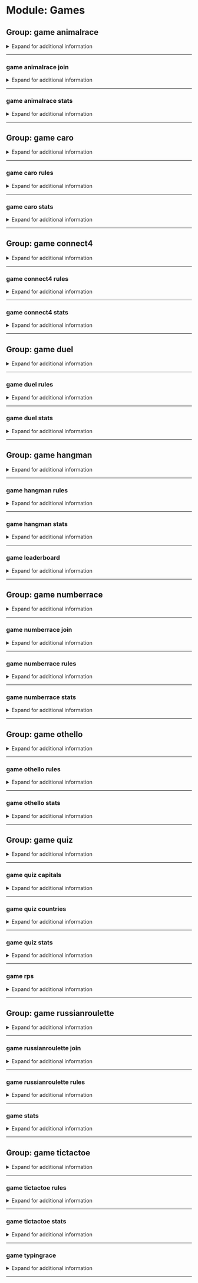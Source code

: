 # Module: Games

## Group: game animalrace
<details><summary>Expand for additional information</summary><p>

*Start a new animal race!*

**Aliases:**
`r, race, ar`

**Examples:**

```
!game animalrace
```
</p></details>

---

### game animalrace join
<details><summary>Expand for additional information</summary><p>

*Join an existing animal race game.*

**Aliases:**
`+, compete, enter, j`

**Examples:**

```
!game animalrace join
```
</p></details>

---

### game animalrace stats
<details><summary>Expand for additional information</summary><p>

*Print the leaderboard for this game.*

**Aliases:**
`top, leaderboard`

**Examples:**

```
!game animalrace stats
```
</p></details>

---

## Group: game caro
<details><summary>Expand for additional information</summary><p>

*Starts a "Caro" game. Play a move by writing a pair of numbers from 1 to 10 corresponding to the row and column where you wish to play. You can also specify a time window in which player must submit their move.*

**Aliases:**
`c, gomoku, gobang`

**Arguments:**

(optional) `[time span]` : *Move time (def. 30s).* (def: `None`)

**Examples:**

```
!game caro
!game caro 10s
```
</p></details>

---

### game caro rules
<details><summary>Expand for additional information</summary><p>

*Explain the Caro game rules.*

**Aliases:**
`help, h, ruling, rule`

**Examples:**

```
!game caro rules
```
</p></details>

---

### game caro stats
<details><summary>Expand for additional information</summary><p>

*Print the leaderboard for this game.*

**Aliases:**
`top, leaderboard`

**Examples:**

```
!game caro stats
```
</p></details>

---

## Group: game connect4
<details><summary>Expand for additional information</summary><p>

*Starts a "Connect 4" game. Play a move by writing a number from 1 to 9 corresponding to the column where you wish to insert your piece. You can also specify a time window in which player must submit their move.*

**Aliases:**
`connectfour, chain4, chainfour, c4, fourinarow, fourinaline, 4row, 4line, cfour`

**Arguments:**

(optional) `[time span]` : *Move time (def. 30s).* (def: `None`)

**Examples:**

```
!game connect4
!game connect4 10s
```
</p></details>

---

### game connect4 rules
<details><summary>Expand for additional information</summary><p>

*Explain the Connect4 game rules.*

**Aliases:**
`help, h, ruling, rule`

**Examples:**

```
!game connect4 rules
```
</p></details>

---

### game connect4 stats
<details><summary>Expand for additional information</summary><p>

*Print the leaderboard for this game.*

**Aliases:**
`top, leaderboard`

**Examples:**

```
!game connect4 stats
```
</p></details>

---

## Group: game duel
<details><summary>Expand for additional information</summary><p>

*Starts a duel which I will commentate.*

**Aliases:**
`fight, vs, d`

**Arguments:**

`[user]` : *Who to fight with?*

**Examples:**

```
!game duel @Someone
```
</p></details>

---

### game duel rules
<details><summary>Expand for additional information</summary><p>

*Explain the Duel game rules.*

**Aliases:**
`help, h, ruling, rule`

**Examples:**

```
!game duel rules
```
</p></details>

---

### game duel stats
<details><summary>Expand for additional information</summary><p>

*Print the leaderboard for this game.*

**Aliases:**
`top, leaderboard`

**Examples:**

```
!game duel stats
```
</p></details>

---

## Group: game hangman
<details><summary>Expand for additional information</summary><p>

*Starts a hangman game.*

**Aliases:**
`h, hang`

**Examples:**

```
!game hangman
```
</p></details>

---

### game hangman rules
<details><summary>Expand for additional information</summary><p>

*Explain the Hangman game rules.*

**Aliases:**
`help, h, ruling, rule`

**Examples:**

```
!game hangman rules
```
</p></details>

---

### game hangman stats
<details><summary>Expand for additional information</summary><p>

*Print the leaderboard for this game.*

**Aliases:**
`top, leaderboard`

**Examples:**

```
!game hangman stats
```
</p></details>

---

### game leaderboard
<details><summary>Expand for additional information</summary><p>

*View the global game leaderboard.*

**Aliases:**
`globalstats`

**Examples:**

```
!game leaderboard
```
</p></details>

---

## Group: game numberrace
<details><summary>Expand for additional information</summary><p>

*Number racing game commands.*

**Aliases:**
`nr, n, nunchi, numbers, numbersrace`

**Examples:**

```
!game numberrace
```
</p></details>

---

### game numberrace join
<details><summary>Expand for additional information</summary><p>

*Join an existing number race game.*

**Aliases:**
`+, compete, j, enter`

**Examples:**

```
!game numberrace join
```
</p></details>

---

### game numberrace rules
<details><summary>Expand for additional information</summary><p>

*Explain the number race rules.*

**Aliases:**
`help, h, ruling, rule`

**Examples:**

```
!game numberrace rules
```
</p></details>

---

### game numberrace stats
<details><summary>Expand for additional information</summary><p>

*Print the leaderboard for this game.*

**Aliases:**
`top, leaderboard`

**Examples:**

```
!game numberrace stats
```
</p></details>

---

## Group: game othello
<details><summary>Expand for additional information</summary><p>

*Starts an "Othello" game. Play a move by writing a pair of numbers from 1 to 10 corresponding to the row and column where you wish to play. You can also specify a time window in which player must submit their move.*

**Aliases:**
`reversi, oth, rev`

**Arguments:**

(optional) `[time span]` : *Move time (def. 30s).* (def: `None`)

**Examples:**

```
!game othello
!game othello 10s
```
</p></details>

---

### game othello rules
<details><summary>Expand for additional information</summary><p>

*Explain the Othello game rules.*

**Aliases:**
`help, h, ruling, rule`

**Examples:**

```
!game othello rules
```
</p></details>

---

### game othello stats
<details><summary>Expand for additional information</summary><p>

*Print the leaderboard for this game.*

**Aliases:**
`top, leaderboard`

**Examples:**

```
!game othello stats
```
</p></details>

---

## Group: game quiz
<details><summary>Expand for additional information</summary><p>

*List all available quiz categories.*

**Aliases:**
`trivia, q`

**Overload 4:**

`[int]` : *ID of the quiz category.*

(optional) `[int]` : *Amount of questions.* (def: `10`)

(optional) `[string]` : *Difficulty. (easy/medium/hard)* (def: `easy`)

**Overload 3:**

`[int]` : *ID of the quiz category.*

(optional) `[string]` : *Difficulty. (easy/medium/hard)* (def: `easy`)

(optional) `[int]` : *Amount of questions.* (def: `10`)

**Overload 2:**

`[string]` : *Quiz category.*

(optional) `[string]` : *Difficulty. (easy/medium/hard)* (def: `easy`)

(optional) `[int]` : *Amount of questions.* (def: `10`)

**Overload 1:**

`[string...]` : *Quiz category.*

**Examples:**

```
!game quiz
!game quiz countries
!game quiz 9
!game quiz history
!game quiz history hard
!game quiz history hard 15
!game quiz 9 hard
!game quiz 9 hard 15
```
</p></details>

---

### game quiz capitals
<details><summary>Expand for additional information</summary><p>

*Country capitals guessing quiz. You can also specify how many questions there will be in the quiz.*

**Aliases:**
`capitaltowns`

**Arguments:**

(optional) `[int]` : *Number of questions.* (def: `10`)

**Examples:**

```
!game quiz capitals
!game quiz capitals 15
```
</p></details>

---

### game quiz countries
<details><summary>Expand for additional information</summary><p>

*Country flags guessing quiz. You can also specify how many questions there will be in the quiz.*

**Aliases:**
`flags`

**Arguments:**

(optional) `[int]` : *Number of questions.* (def: `10`)

**Examples:**

```
!game quiz countries
!game quiz countries 15
```
</p></details>

---

### game quiz stats
<details><summary>Expand for additional information</summary><p>

*Print the leaderboard for this game.*

**Aliases:**
`top, leaderboard`

**Examples:**

```
!game quiz stats
```
</p></details>

---

### game rps
<details><summary>Expand for additional information</summary><p>

*Rock, paper, scissors game against TheGodfather*

**Aliases:**
`rockpaperscissors`

**Arguments:**

`[string]` : *rock/paper/scissors*

**Examples:**

```
!game rps scissors
```
</p></details>

---

## Group: game russianroulette
<details><summary>Expand for additional information</summary><p>

*Starts a russian roulette game which I will commentate.*

**Aliases:**
`rr, roulette, russianr`

**Examples:**

```
!game russianroulette
```
</p></details>

---

### game russianroulette join
<details><summary>Expand for additional information</summary><p>

*Join an existing Russian roulette game pool.*

**Aliases:**
`+, compete, j, enter`

**Examples:**

```
!game russianroulette join
```
</p></details>

---

### game russianroulette rules
<details><summary>Expand for additional information</summary><p>

*Explain the Russian roulette rules.*

**Aliases:**
`help, h, ruling, rule`

**Examples:**

```
!game numberrace rules
```
</p></details>

---

### game stats
<details><summary>Expand for additional information</summary><p>

*Print game stats for given user.*

**Aliases:**
`s, st`

**Arguments:**

(optional) `[user]` : *User.* (def: `None`)

**Examples:**

```
!game stats
!game stats @Someone
```
</p></details>

---

## Group: game tictactoe
<details><summary>Expand for additional information</summary><p>

*Starts a "Tic-Tac-Toe" game. Play a move by writing a number from 1 to 9 corresponding to the field where you wish to play. You can also specify a time window in which player must submit their move.*

**Aliases:**
`ttt`

**Arguments:**

(optional) `[time span]` : *Move time (def. 30s).* (def: `None`)

**Examples:**

```
!game tictactoe
!game tictactoe 10s
```
</p></details>

---

### game tictactoe rules
<details><summary>Expand for additional information</summary><p>

*Explain the Tic-Tac-Toe game rules.*

**Aliases:**
`help, h, ruling, rule`

**Examples:**

```
!game tictactoe rules
```
</p></details>

---

### game tictactoe stats
<details><summary>Expand for additional information</summary><p>

*Print the leaderboard for this game.*

**Aliases:**
`top, leaderboard`

**Examples:**

```
!game tictactoe stats
```
</p></details>

---

### game typingrace
<details><summary>Expand for additional information</summary><p>

*Typing race.*

**Aliases:**
`type, typerace, typing`

**Examples:**

```
!game typingrace
```
</p></details>

---


